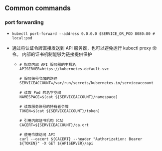 ## Common commands

### port forwarding
* ```shell
  kubectl port-forward --address 0.0.0.0 $SERVICE_OR_POD 8080:80 # local:pod
  ```
* 通过将认证令牌直接发送到 API 服务器，也可以避免运行 kubectl proxy 命令。 内部的证书机制能够为链接提供保护
  * ```shell
    # 指向内部 API 服务器的主机名
    APISERVER=https://kubernetes.default.svc
    
    # 服务账号令牌的路径
    SERVICEACCOUNT=/var/run/secrets/kubernetes.io/serviceaccount
    
    # 读取 Pod 的名字空间
    NAMESPACE=$(cat ${SERVICEACCOUNT}/namespace)
    
    # 读取服务账号的持有者令牌
    TOKEN=$(cat ${SERVICEACCOUNT}/token)
    
    # 引用内部证书机构（CA）
    CACERT=${SERVICEACCOUNT}/ca.crt
    
    # 使用令牌访问 API
    curl --cacert ${CACERT} --header "Authorization: Bearer ${TOKEN}" -X GET ${APISERVER}/api
    ```
